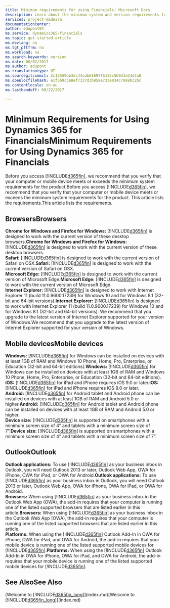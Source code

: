 ```yaml
---
title: Minimum requirements for using Financials| Microsoft Docs
description: Learn about the minimum system and version requirements for using Dynamics 365 for Financials.
services: project-madeira
documentationcenter: 
author: edupont04
ms.service: dynamics365-financials
ms.topic: get-started-article
ms.devlang: na
ms.tgt_pltfrm: na
ms.workload: na
ms.search.keywords: version
ms.date: 06/02/2017
ms.author: edupont
ms.translationtype: HT
ms.sourcegitcommit: 2c13559bb3dc44cdb61697f5135c5b931e34d2a8
ms.openlocfilehash: e1f5b9c3a8ef7337d3b958e733e034c79a9bc2bc
ms.contentlocale: en-au
ms.lasthandoff: 09/22/2017

---
```

# <a name="minimum-requirements-for-using-dynamics-365-for-financials"></a><span data-ttu-id="75ec1-103">Minimum Requirements for Using Dynamics 365 for Financials</span><span class="sxs-lookup"><span data-stu-id="75ec1-103">Minimum Requirements for Using Dynamics 365 for Financials</span></span>
<span data-ttu-id="75ec1-104">Before you access [!INCLUDE[d365fin](includes/d365fin_md.md)], we recommend that you verify that your computer or mobile device meets or exceeds the minimum system requirements for the product.</span><span class="sxs-lookup"><span data-stu-id="75ec1-104">Before you access [!INCLUDE[d365fin](includes/d365fin_md.md)], we recommend that you verify that your computer or mobile device meets or exceeds the minimum system requirements for the product.</span></span> <span data-ttu-id="75ec1-105">This article lists the requirements.</span><span class="sxs-lookup"><span data-stu-id="75ec1-105">This article lists the requirements.</span></span>  

## <a name="browsers"></a><span data-ttu-id="75ec1-106">Browsers</span><span class="sxs-lookup"><span data-stu-id="75ec1-106">Browsers</span></span>
<span data-ttu-id="75ec1-107">**Chrome for Windows and Firefox for Windows:** [!INCLUDE[d365fin](includes/d365fin_md.md)] is designed to work with the current version of these desktop browsers.</span><span class="sxs-lookup"><span data-stu-id="75ec1-107">**Chrome for Windows and Firefox for Windows:** [!INCLUDE[d365fin](includes/d365fin_md.md)] is designed to work with the current version of these desktop browsers.</span></span>  
<span data-ttu-id="75ec1-108">**Safari:** [!INCLUDE[d365fin](includes/d365fin_md.md)] is designed to work with the current version of Safari on OSX.</span><span class="sxs-lookup"><span data-stu-id="75ec1-108">**Safari:** [!INCLUDE[d365fin](includes/d365fin_md.md)] is designed to work with the current version of Safari on OSX.</span></span>  
<span data-ttu-id="75ec1-109">**Microsoft Edge:** [!INCLUDE[d365fin](includes/d365fin_md.md)] is designed to work with the current version of Microsoft Edge.</span><span class="sxs-lookup"><span data-stu-id="75ec1-109">**Microsoft Edge:** [!INCLUDE[d365fin](includes/d365fin_md.md)] is designed to work with the current version of Microsoft Edge.</span></span>  
<span data-ttu-id="75ec1-110">**Internet Explorer:** [!INCLUDE[d365fin](includes/d365fin_md.md)] is designed to work with Internet Explorer 11 (build 11.0.9600.17239) for Windows 10 and for Windows 8.1 (32-bit and 64-bit versions).</span><span class="sxs-lookup"><span data-stu-id="75ec1-110">**Internet Explorer:** [!INCLUDE[d365fin](includes/d365fin_md.md)] is designed to work with Internet Explorer 11 (build 11.0.9600.17239) for Windows 10 and for Windows 8.1 (32-bit and 64-bit versions).</span></span> <span data-ttu-id="75ec1-111">We recommend that you upgrade to the latest version of Internet Explorer supported for your version of Windows.</span><span class="sxs-lookup"><span data-stu-id="75ec1-111">We recommend that you upgrade to the latest version of Internet Explorer supported for your version of Windows.</span></span>  

## <a name="mobile-devices"></a><span data-ttu-id="75ec1-112">Mobile devices</span><span class="sxs-lookup"><span data-stu-id="75ec1-112">Mobile devices</span></span>
<span data-ttu-id="75ec1-113">**Windows:** [!INCLUDE[d365fin](includes/d365fin_md.md)] for Windows can be installed on devices with at least 1GB of RAM and Windows 10 Phone, Home, Pro, Enterprise, or Education (32-bit and 64-bit editions).</span><span class="sxs-lookup"><span data-stu-id="75ec1-113">**Windows:** [!INCLUDE[d365fin](includes/d365fin_md.md)] for Windows can be installed on devices with at least 1GB of RAM and Windows 10 Phone, Home, Pro, Enterprise, or Education (32-bit and 64-bit editions).</span></span>  
<span data-ttu-id="75ec1-114">**iOS:** [!INCLUDE[d365fin](includes/d365fin_md.md)] for iPad and iPhone requires iOS 9.0 or later.</span><span class="sxs-lookup"><span data-stu-id="75ec1-114">**iOS:** [!INCLUDE[d365fin](includes/d365fin_md.md)] for iPad and iPhone requires iOS 9.0 or later.</span></span>  
<span data-ttu-id="75ec1-115">**Android:** [!INCLUDE[d365fin](includes/d365fin_md.md)] for Android tablet and Android phone can be installed on devices with at least 1GB of RAM and Android 5.0 or higher.</span><span class="sxs-lookup"><span data-stu-id="75ec1-115">**Android:** [!INCLUDE[d365fin](includes/d365fin_md.md)] for Android tablet and Android phone can be installed on devices with at least 1GB of RAM and Android 5.0 or higher.</span></span>  
<span data-ttu-id="75ec1-116">**Device size:** [!INCLUDE[d365fin](includes/d365fin_md.md)] is supported on smartphones with a minimum screen size of 4” and tablets with a minimum screen size of 7”.</span><span class="sxs-lookup"><span data-stu-id="75ec1-116">**Device size:** [!INCLUDE[d365fin](includes/d365fin_md.md)] is supported on smartphones with a minimum screen size of 4” and tablets with a minimum screen size of 7”.</span></span>  

## <a name="outlook"></a><span data-ttu-id="75ec1-117">Outlook</span><span class="sxs-lookup"><span data-stu-id="75ec1-117">Outlook</span></span>
<span data-ttu-id="75ec1-118">**Outlook applications:** To use [!INCLUDE[d365fin](includes/d365fin_md.md)] as your business inbox in Outlook, you will need Outlook 2013 or later, Outlook Web App, OWA for iPhone, OWA for iPad, or OWA for Android.</span><span class="sxs-lookup"><span data-stu-id="75ec1-118">**Outlook applications:** To use [!INCLUDE[d365fin](includes/d365fin_md.md)] as your business inbox in Outlook, you will need Outlook 2013 or later, Outlook Web App, OWA for iPhone, OWA for iPad, or OWA for Android.</span></span>  
<span data-ttu-id="75ec1-119">**Browsers:** When using [!INCLUDE[d365fin](includes/d365fin_md.md)] as your business inbox in the Outlook Web App (OWA), the add-in requires that your computer is running one of the listed supported browsers that are listed earlier in this article.</span><span class="sxs-lookup"><span data-stu-id="75ec1-119">**Browsers:** When using [!INCLUDE[d365fin](includes/d365fin_md.md)] as your business inbox in the Outlook Web App (OWA), the add-in requires that your computer is running one of the listed supported browsers that are listed earlier in this article.</span></span>  
<span data-ttu-id="75ec1-120">**Platforms:** When using the [!INCLUDE[d365fin](includes/d365fin_md.md)] Outlook Add-In in OWA for iPhone, OWA for iPad, and OWA for Android, the add-in requires that your mobile device is running one of the listed supported mobile devices for [!INCLUDE[d365fin](includes/d365fin_md.md)].</span><span class="sxs-lookup"><span data-stu-id="75ec1-120">**Platforms:** When using the [!INCLUDE[d365fin](includes/d365fin_md.md)] Outlook Add-In in OWA for iPhone, OWA for iPad, and OWA for Android, the add-in requires that your mobile device is running one of the listed supported mobile devices for [!INCLUDE[d365fin](includes/d365fin_md.md)].</span></span>  

## <a name="see-also"></a><span data-ttu-id="75ec1-121">See Also</span><span class="sxs-lookup"><span data-stu-id="75ec1-121">See Also</span></span>
<span data-ttu-id="75ec1-122">[Welcome to [!INCLUDE[d365fin_long](includes/d365fin_long_md.md)]](index.md)</span><span class="sxs-lookup"><span data-stu-id="75ec1-122">[Welcome to [!INCLUDE[d365fin_long](includes/d365fin_long_md.md)]](index.md)</span></span>  

